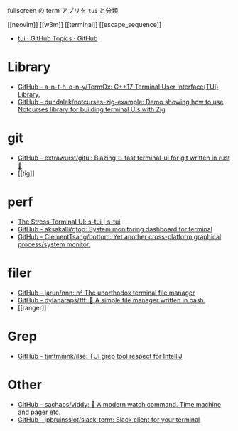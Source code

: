 fullscreen の term アプリを `tui` と分類

[[neovim]]
[[w3m]]
[[terminal]]
[[escape_sequence]]

- [tui · GitHub Topics · GitHub](https://github.com/topics/tui?l=c%2B%2B)

# Library
- [GitHub - a-n-t-h-o-n-y/TermOx: C++17 Terminal User Interface(TUI) Library.](https://github.com/a-n-t-h-o-n-y/TermOx)
- [GitHub - dundalek/notcurses-zig-example: Demo showing how to use Notcurses library for building terminal UIs with Zig](https://github.com/dundalek/notcurses-zig-example)

# git
- [GitHub - extrawurst/gitui: Blazing 💥 fast terminal-ui for git written in rust 🦀](https://github.com/extrawurst/gitui)
- [[tig]]
# perf
- [The Stress Terminal UI: s-tui | s-tui](https://amanusk.github.io/s-tui/)
- [GitHub - aksakalli/gtop: System monitoring dashboard for terminal](https://github.com/aksakalli/gtop)
- [GitHub - ClementTsang/bottom: Yet another cross-platform graphical process/system monitor.](https://github.com/ClementTsang/bottom)

# filer
- [GitHub - jarun/nnn: n³ The unorthodox terminal file manager](https://github.com/jarun/nnn)
- [GitHub - dylanaraps/fff: 📁 A simple file manager written in bash.](https://github.com/dylanaraps/fff)
- [[ranger]]

# Grep
- [GitHub - tjmtmmnk/ilse: TUI grep tool respect for IntelliJ](https://github.com/tjmtmmnk/ilse)

# Other
- [GitHub - sachaos/viddy: 👀 A modern watch command. Time machine and pager etc.](https://github.com/sachaos/viddy)
- [GitHub - jpbruinsslot/slack-term: Slack client for your terminal](https://github.com/jpbruinsslot/slack-term)
